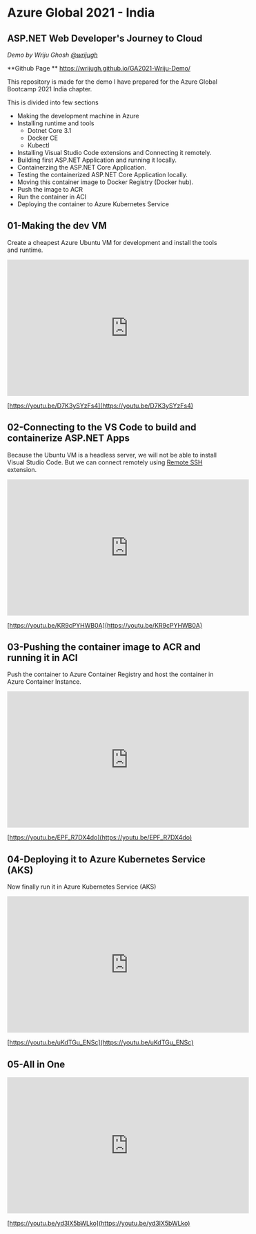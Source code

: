 # Azure Global 2021 - India

## ASP.NET Web Developer's Journey to Cloud 

*Demo by Wriju Ghosh [@wrijugh](https://twitter.com/wrijugh)*

**Github Page ** https://wrijugh.github.io/GA2021-Wriju-Demo/

This repository is made for the demo I have prepared for the Azure Global Bootcamp 2021 India chapter.

This is divided into few sections

- Making the development machine in Azure
- Installing runtime and tools
  - Dotnet Core 3.1
  - Docker CE
  - Kubectl
- Installing Visual Studio Code extensions and Connecting it remotely.
- Building first ASP.NET Application and running it locally.
- Containerzing the ASP.NET Core Application.
- Testing the containerized ASP.NET Core Application locally.
- Moving this container image to Docker Registry (Docker hub).
- Push the image to ACR
- Run the container in ACI
- Deploying the container to Azure Kubernetes Service


## 01-Making the dev VM

Create a cheapest Azure Ubuntu VM for development and install the tools and runtime.

<iframe width="560" height="315" src="https://www.youtube.com/embed/D7K3ySYzFs4" title="YouTube video player" frameborder="0" allow="accelerometer; autoplay; clipboard-write; encrypted-media; gyroscope; picture-in-picture" allowfullscreen></iframe>

[https://youtu.be/D7K3ySYzFs4](https://youtu.be/D7K3ySYzFs4)

## 02-Connecting to the VS Code to build and containerize ASP.NET Apps

Because the Ubuntu VM is a headless server, we will not be able to install Visual Studio Code. But we can connect remotely using [Remote SSH](https://code.visualstudio.com/docs/remote/ssh) extension.

<iframe width="560" height="315" src="https://www.youtube.com/embed/KR9cPYHWB0A" title="YouTube video player" frameborder="0" allow="accelerometer; autoplay; clipboard-write; encrypted-media; gyroscope; picture-in-picture" allowfullscreen></iframe>

[https://youtu.be/KR9cPYHWB0A](https://youtu.be/KR9cPYHWB0A)

## 03-Pushing the container image to ACR and running it in ACI

Push the container to Azure Container Registry and host the container in Azure Container Instance.

<iframe width="560" height="315" src="https://www.youtube.com/embed/EPF_R7DX4do" title="YouTube video player" frameborder="0" allow="accelerometer; autoplay; clipboard-write; encrypted-media; gyroscope; picture-in-picture" allowfullscreen></iframe>

[https://youtu.be/EPF_R7DX4do](https://youtu.be/EPF_R7DX4do)

## 04-Deploying it to Azure Kubernetes Service (AKS)

Now finally run it in Azure Kubernetes Service (AKS)

<iframe width="560" height="315" src="https://www.youtube.com/embed/uKdTGu_ENSc" title="YouTube video player" frameborder="0" allow="accelerometer; autoplay; clipboard-write; encrypted-media; gyroscope; picture-in-picture" allowfullscreen></iframe>

[https://youtu.be/uKdTGu_ENSc](https://youtu.be/uKdTGu_ENSc)

## 05-All in One

<iframe width="560" height="315" src="https://www.youtube.com/embed/yd3lX5bWLko" title="YouTube video player" frameborder="0" allow="accelerometer; autoplay; clipboard-write; encrypted-media; gyroscope; picture-in-picture" allowfullscreen></iframe>

[https://youtu.be/yd3lX5bWLko](https://youtu.be/yd3lX5bWLko)
